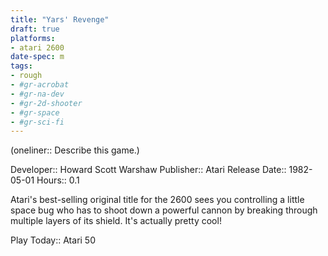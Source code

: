 ```yaml
---
title: "Yars' Revenge"
draft: true
platforms:
- atari 2600
date-spec: m
tags:
- rough
- #gr-acrobat 
- #gr-na-dev 
- #gr-2d-shooter 
- #gr-space 
- #gr-sci-fi 
---
```


(oneliner:: Describe this game.)

Developer:: Howard Scott Warshaw
Publisher:: Atari
Release Date:: 1982-05-01
Hours:: 0.1

Atari's best-selling original title for the 2600 sees you controlling a little space bug who has to shoot down a powerful cannon by breaking through multiple layers of its shield. It's actually pretty cool!

Play Today:: Atari 50